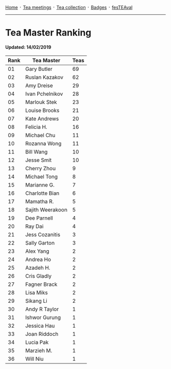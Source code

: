 [Home](./README.md) ᛫ [Tea meetings](./MEETINGS.md) ᛫ [Tea collection](./COLLECTION.md) ᛫ [Badges](./BADGES.md) ᛫ [fesTEAval](./FESTEAVAL.md)

-----

# Tea Master Ranking
#### Updated: 14/02/2019

| Rank | Tea Master         | Teas |
|------|--------------------|------|
| 01   | Gary Butler        | 69   |
| 02   | Ruslan Kazakov     | 62   |
| 03   | Amy Dreise         | 29   |
| 04   | Ivan Pchelnikov    | 28   |
| 05   | Marlouk Stek       | 23   |
| 06   | Louise Brooks      | 21   |
| 07   | Kate Andrews       | 20   |
| 08   | Felicia H.         | 16   |
| 09   | Michael Chu        | 11   |
| 10   | Rozanna Wong       | 11   |
| 11   | Bill Wang          | 10   |
| 12   | Jesse Smit         | 10   |
| 13   | Cherry Zhou        | 9    |
| 14   | Michael Tong       | 8    |
| 15   | Marianne G.        | 7    |
| 16   | Charlotte Bian     | 6    |
| 17   | Mamatha R.         | 5    |
| 18   | Sajith Weerakoon   | 5    |
| 19   | Dee Parnell        | 4    |
| 20   | Ray Dai            | 4    |
| 21   | Jess Cozanitis     | 3    |
| 22   | Sally Garton       | 3    |
| 23   | Alex Yang          | 2    |
| 24   | Andrea Ho          | 2    |
| 25   | Azadeh H.          | 2    |
| 26   | Cris Gladly        | 2    |
| 27   | Fagner Brack       | 2    |
| 28   | Lisa Miks          | 2    |
| 29   | Sikang Li          | 2    |
| 30   | Andy R Taylor      | 1    |
| 31   | Ishwor Gurung      | 1    |
| 32   | Jessica Hau        | 1    |
| 33   | Joan Riddoch       | 1    |
| 34   | Lucia Pak          | 1    |
| 35   | Marzieh M.         | 1    |
| 36   | Will Niu           | 1    |
